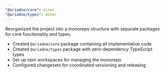 ```yaml
---
"@ariadne/core": minor
"@ariadne/types": minor
---
```


Reorganized the project into a monorepo structure with separate packages for core functionality and types.

- Created `@ariadne/core` package containing all implementation code
- Created `@ariadne/types` package with zero-dependency TypeScript types
- Set up npm workspaces for managing the monorepo
- Configured changesets for coordinated versioning and releasing
